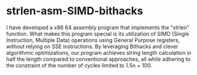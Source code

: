 # strlen-asm-SIMD-bithacks
I have developed a x86 64 assembly program that implements the "strlen" function. What makes this program special is its utilization of SIMD (Single Instruction, Multiple Data) operations using General Purpose registers, without relying on SSE instructions. By leveraging Bithacks and clever algorithmic optimizations, our program achieves string length calculation in half the length compared to conventional approaches, all while adhering to the constraint of the number of cycles limited to 1.5n + 100.
